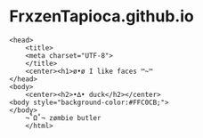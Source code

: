 # FrxzenTapioca.github.io
<!DOCTYPE html>
	<head>
		<title>
		<meta charset="UTF-8">
		</title>
		<center><h1>ø•ø I like faces ™~™
	</head>
	<body>
		<center><h2>•∆• duck</h2></center>
	<body style="background-color:#FFC0CB;">
	</body>
		¬˚Ω˚¬ zømbie butler 
		</html>
